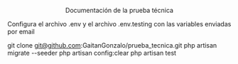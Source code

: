 <p align="center">Documentación de la prueba técnica</p>

<p>Configura el archivo .env y el archivo .env.testing con las variables enviadas por email</p>

git clone git@github.com:GaitanGonzalo/prueba_tecnica.git
php artisan migrate --seeder
php artisan config:clear
php artisan test
